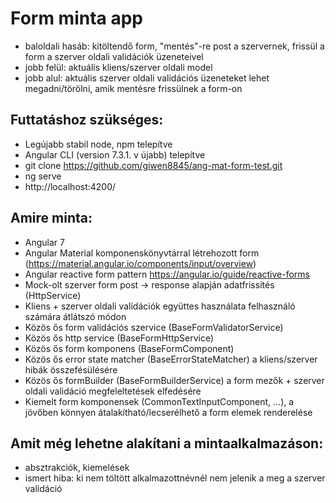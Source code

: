# Form minta app

* baloldali hasáb: kitöltendő form, "mentés"-re post a szervernek, frissül a form a szerver oldali validációk üzeneteivel
* jobb felül: aktuális kliens/szerver oldali model
* jobb alul: aktuális szerver oldali validációs üzeneteket lehet megadni/törölni, amik mentésre frissülnek a form-on

## Futtatáshoz szükséges:
* Legújabb stabil node, npm telepítve
* Angular CLI (version 7.3.1. v újabb) telepítve
* git clone https://github.com/giwen8845/ang-mat-form-test.git
* ng serve
* http://localhost:4200/

## Amire minta:

* Angular 7 
* Angular Material komponenskönyvtárral létrehozott form (https://material.angular.io/components/input/overview)
* Angular reactive form pattern https://angular.io/guide/reactive-forms 
* Mock-olt szerver form post -> response alapján adatfrissítés (HttpService)
* Kliens + szerver oldali validációk együttes használata felhasználó számára átlátszó módon
* Közös ős form validációs szervice (BaseFormValidatorService)
* Közös ős http service (BaseFormHttpService)
* Közös ős form komponens (BaseFormComponent)
* Közös ős error state matcher (BaseErrorStateMatcher) a kliens/szerver hibák összefésülésére
* Közös ős formBuilder (BaseFormBuilderService) a form mezők + szerver oldali validáció megfeleltetések elfedésére
* Kiemelt form komponensek (CommonTextInputComponent, ...), a jövőben könnyen átalakítható/lecserélhető a form elemek renderelése

## Amit még lehetne alakítani a mintaalkalmazáson:

* absztrakciók, kiemelések
* ismert hiba: ki nem töltött alkalmazottnévnél nem jelenik a meg a szerver validáció
